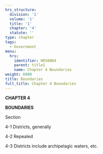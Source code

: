 ```yaml
---
hrs_structure:
  division: '1'
  volume: '1'
  title: '1'
  chapter: '4'
  statute: ''
type: chapter
tags:
  - Government
menu:
  hrs:
    identifier: HRS0004
    parent: title1
    name: Chapter 4 Boundaries
weight: 6000
title: Boundaries
full_title: Chapter 4 Boundaries
---
```

**CHAPTER 4**

**BOUNDARIES**

Section

4-1 Districts, generally

4-2 Repealed

4-3 Districts include archipelagic waters, etc.